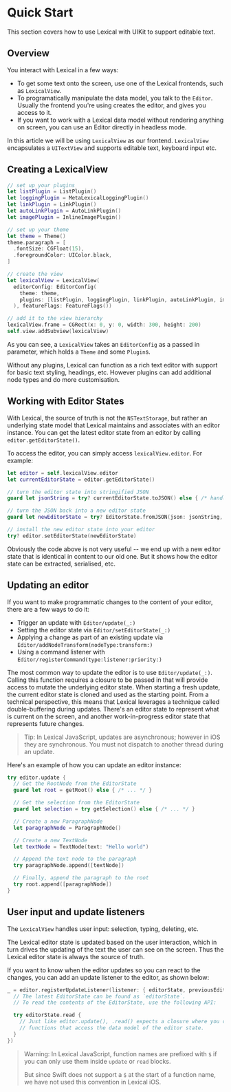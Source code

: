 # Quick Start

This section covers how to use Lexical with UIKit to support editable text.

## Overview

You interact with Lexical in a few ways:

* To get some text onto the screen, use one of the Lexical frontends, such as ``LexicalView``.
* To programatically manipulate the data model, you talk to the ``Editor``. Usually the frontend you're using creates the editor, and gives you access to it.
* If you want to work with a Lexical data model without rendering anything on screen, you can use an Editor directly in headless mode.

In this article we will be using ``LexicalView`` as our frontend. `LexicalView` encapsulates a `UITextView` and supports editable text, keyboard input etc.

## Creating a LexicalView

```swift
// set up your plugins
let listPlugin = ListPlugin()
let loggingPlugin = MetaLexicalLoggingPlugin()
let linkPlugin = LinkPlugin()
let autoLinkPlugin = AutoLinkPlugin()
let imagePlugin = InlineImagePlugin()

// set up your theme
let theme = Theme()
theme.paragraph = [
  .fontSize: CGFloat(15),
  .foregroundColor: UIColor.black,
]

// create the view
let lexicalView = LexicalView(
  editorConfig: EditorConfig(
    theme: theme,
    plugins: [listPlugin, loggingPlugin, linkPlugin, autoLinkPlugin, imagePlugin]
  ), featureFlags: FeatureFlags())

// add it to the view hierarchy
lexicalView.frame = CGRect(x: 0, y: 0, width: 300, height: 200)
self.view.addSubview(lexicalView)
```

As you can see, a ``LexicalView`` takes an ``EditorConfig`` as a passed in parameter, which holds a ``Theme`` and some ``Plugin``s.

Without any plugins, Lexical can function as a rich text editor with support for basic text styling, headings, etc. However plugins can add additional node types and do more customisation.

## Working with Editor States

With Lexical, the source of truth is not the `NSTextStorage`, but rather an underlying state model that Lexical maintains and associates with an editor instance. You can get the latest editor state from an editor by calling `editor.getEditorState()`.

To access the editor, you can simply access `lexicalView.editor`. For example:

```swift
let editor = self.lexicalView.editor
let currentEditorState = editor.getEditorState()

// turn the editor state into stringified JSON
guard let jsonString = try? currentEditorState.toJSON() else { /* handle error */ }

// turn the JSON back into a new editor state
guard let newEditorState = try? EditorState.fromJSON(json: jsonString, editor: editor) else { /* ... */ }

// install the new editor state into your editor
try? editor.setEditorState(newEditorState)
```

Obviously the code above is not very useful -- we end up with a new editor state that is identical in content to our old one. But it shows how the editor state can be extracted, serialised, etc.

## Updating an editor

If you want to make programmatic changes to the content of your editor, there are a few ways to do it:

* Trigger an update with ``Editor/update(_:)``
* Setting the editor state via ``Editor/setEditorState(_:)``
* Applying a change as part of an existing update via ``Editor/addNodeTransform(nodeType:transform:)``
* Using a command listener with ``Editor/registerCommand(type:listener:priority:)``

The most common way to update the editor is to use ``Editor/update(_:)``. Calling this function requires a closure to be passed in that will provide access to mutate the underlying editor state. When starting a fresh update, the current editor state is cloned and used as the starting point. From a technical perspective, this means that Lexical leverages a technique called double-buffering during updates. There's an editor state to represent what is current on the screen, and another work-in-progress editor state that represents future changes.

> Tip: In Lexical JavaScript, updates are asynchronous; however in iOS they are synchronous. You must not dispatch to another thread during an update.

Here's an example of how you can update an editor instance:

```swift
try editor.update {
  // Get the RootNode from the EditorState
  guard let root = getRoot() else { /* ... */ }

  // Get the selection from the EditorState
  guard let selection = try getSelection() else { /* ... */ }

  // Create a new ParagraphNode
  let paragraphNode = ParagraphNode()

  // Create a new TextNode
  let textNode = TextNode(text: "Hello world")

  // Append the text node to the paragraph
  try paragraphNode.append([textNode])

  // Finally, append the paragraph to the root
  try root.append([paragraphNode])
}
```

## User input and update listeners

The ``LexicalView`` handles user input: selection, typing, deleting, etc. 

The Lexical editor state is updated based on the user interaction, which in turn drives the updating of the text the user can see on the screen. Thus the Lexical editor state is always the source of truth.

If you want to know when the editor updates so you can react to the changes, you can add an update listener to the editor, as shown below:

```swift
_ = editor.registerUpdateListener(listener: { editorState, previousEditorState, dirtyNodes in
  // The latest EditorState can be found as `editorState`.
  // To read the contents of the EditorState, use the following API:

  try editorState.read {
    // Just like editor.update(), .read() expects a closure where you can use
    // functions that access the data model of the editor state.
  }
})
```

> Warning: In Lexical JavaScript, function names are prefixed with `$` if you can only use them inside `update` or `read` blocks.
>
> But since Swift does not support a `$` at the start of a function name, we have not used this convention in Lexical iOS. 
